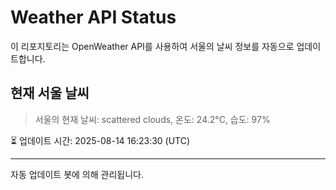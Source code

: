 
# Weather API Status

이 리포지토리는 OpenWeather API를 사용하여 서울의 날씨 정보를 자동으로 업데이트합니다.

## 현재 서울 날씨
> 서울의 현재 날씨: scattered clouds, 온도: 24.2°C, 습도: 97%

⏳ 업데이트 시간: 2025-08-14 16:23:30 (UTC)

---
자동 업데이트 봇에 의해 관리됩니다.
